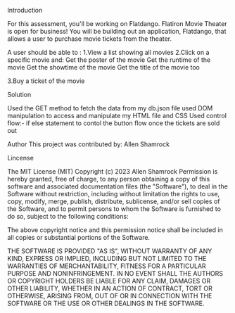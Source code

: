 Introduction

For this assessment, you'll be working on Flatdango. Flatiron Movie Theater is open for business! You will be building out an application, Flatdango, that allows a user to purchase movie tickets from the theater.

A user should be able to :
1.View a list showing all movies 
2.Click on a specific movie and:
  Get the poster of the movie
  Get the runtime of the movie 
  Get the showtime of the movie 
  Get the title of the movie too

3.Buy a ticket of the movie 

Solution

Used the GET method to fetch the data from my db.json file 
used DOM manipulation to access and manipulate my HTML file and CSS
Used control flow:- if else  statement to contol the button flow once the tickets are sold out

Author
This project was contributed by: Allen Shamrock

Lincense

The MIT License (MIT) Copyright (c) 2023 Allen Shamrock Permission is hereby granted, free of charge, to any person obtaining a copy of this software and associated documentation files (the "Software"), to deal in the Software without restriction, including without limitation the rights to use, copy, modify, merge, publish, distribute, sublicense, and/or sell copies of the Software, and to permit persons to whom the Software is furnished to do so, subject to the following conditions:

The above copyright notice and this permission notice shall be included in all copies or substantial portions of the Software.

THE SOFTWARE IS PROVIDED "AS IS", WITHOUT WARRANTY OF ANY KIND, EXPRESS OR IMPLIED, INCLUDING BUT NOT LIMITED TO THE WARRANTIES OF MERCHANTABILITY, FITNESS FOR A PARTICULAR PURPOSE AND NONINFRINGEMENT. IN NO EVENT SHALL THE AUTHORS OR COPYRIGHT HOLDERS BE LIABLE FOR ANY CLAIM, DAMAGES OR OTHER LIABILITY, WHETHER IN AN ACTION OF CONTRACT, TORT OR OTHERWISE, ARISING FROM, OUT OF OR IN CONNECTION WITH THE SOFTWARE OR THE USE OR OTHER DEALINGS IN THE SOFTWARE.